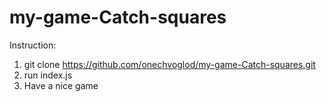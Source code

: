 # my-game-Catch-squares

Instruction:
1. git clone https://github.com/onechvoglod/my-game-Catch-squares.git
2. run index.js
3. Have a nice game
